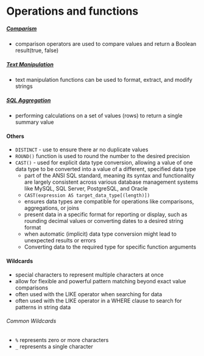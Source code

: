# Operations and functions

##### [Comparism](./Comparison.md)
- comparison operators are used to compare values and return a Boolean result(true, false)

##### [Text Manipulation](./TextManipulation.md)
- text manipulation functions can be used to format, extract, and modify strings

##### [SQL Aggregation](./Aggregation.md)
- performing calculations on a set of values (rows) to return a single summary value


#### Others
- `DISTINCT` - use to ensure there ar no duplicate values
- `ROUND()` function is used to round the number to the desired precision
- `CAST()` - used for explicit data type conversion, allowing a value of one data type to be converted into a value of a different, specified data type
    - part of the ANSI SQL standard, meaning its syntax and functionality are largely consistent across various database management systems like MySQL, SQL Server, PostgreSQL, and Oracle
    - `CAST(expression AS target_data_type[(length)])`
    - ensures data types are compatible for operations like comparisons, aggregations, or joins
    - present data in a specific format for reporting or display, such as rounding decimal values or converting dates to a desired string format
    - when automatic (implicit) data type conversion might lead to unexpected results or errors
    - Converting data to the required type for specific function arguments

#### Wildcards
- special characters to represent multiple characters at once
- allow for flexible and powerful pattern matching beyond exact value comparisons
- often used with the LIKE operator when searching for data
- often used with the LIKE operator in a WHERE clause to search for patterns in string data
###### Common Wildcards
- `%` represents zero or more characters
- `_` represents a single character